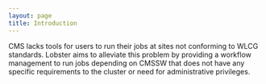 ```yaml
---
layout: page
title: Introduction
---
```


CMS lacks tools for users to run their jobs at sites not conforming to WLCG
standards.  Lobster aims to alleviate this problem by providing a workflow
management to run jobs depending on CMSSW that does not have any specific
requirements to the cluster or need for administrative privileges.
